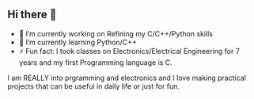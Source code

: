 ## Hi there 👋

- 🔭 I’m currently working on Refining my C/C++/Python skills 
- 🌱 I’m currently learning Python/C++
- ⚡ Fun fact: I took classes on Electronics/Electrical Engineering for 7 years and my first Programming language is C. 

I am REALLY into prgramming and electronics and I love making practical projects that can be useful in daily life or just for fun.
